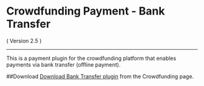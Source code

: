 Crowdfunding Payment - Bank Transfer
==========================
( Version 2.5 )
- - -

This is a payment plugin for the crowdfunding platform that enables payments via bank transfer (offline payment).

##Download
[Download Bank Transfer plugin](http://itprism.com/free-joomla-extensions/ecommerce-gamification/crowdfunding-collective-raising-capital) from the Crowdfunding page.